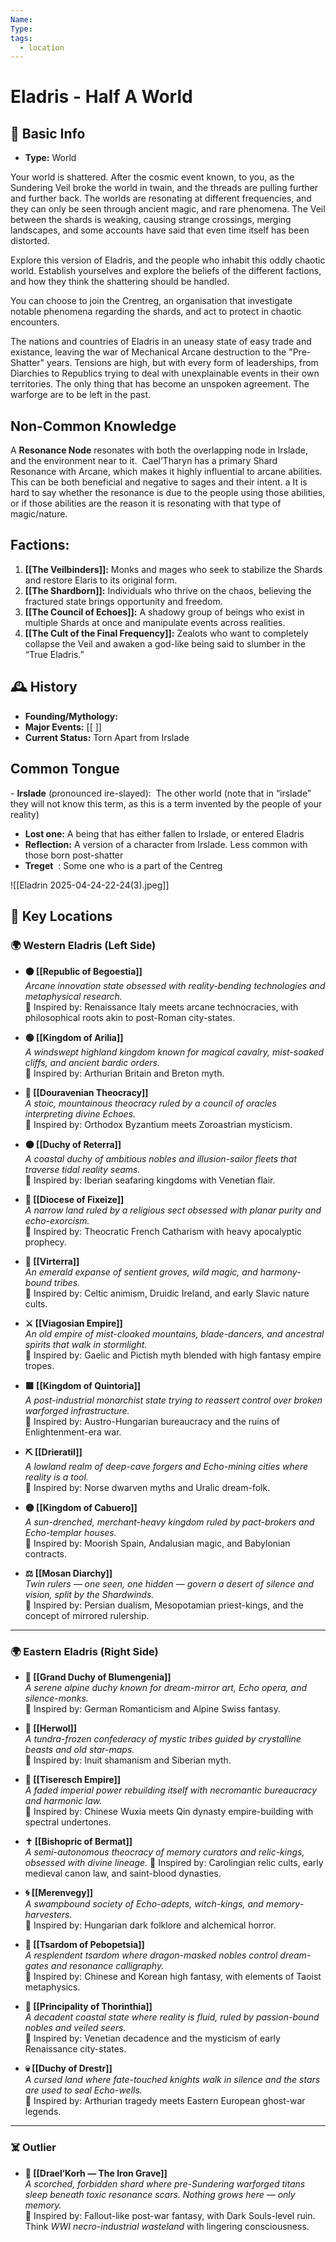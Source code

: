 ```yaml
---
Name: 
Type: 
tags:
  - location
---
```

#  Eladris -  Half A World
## 📍 Basic Info 
- **Type:**  World

Your world is shattered. After the cosmic event known, to you, as the Sundering Veil broke the world in twain, and the threads are pulling further and further back. The worlds are resonating at different frequencies, and they can only be seen through ancient magic, and rare phenomena. The Veil between the shards is weaking, causing strange crossings, merging landscapes, and some accounts have said that even time itself has been distorted.

Explore this version of Eladris, and the people who inhabit this oddly chaotic world. Establish yourselves and explore the beliefs of the different factions, and how they think the shattering should be handled.

You can choose to join the Crentreg, an organisation that investigate notable phenomena regarding the shards, and act to protect in chaotic encounters.

The nations and countries of Eladris in an uneasy state of easy trade and existance, leaving the war of Mechanical Arcane destruction to the "Pre-Shatter" years. Tensions are high, but with every form of leaderships, from Diarchies to Republics trying to deal with unexplainable events in their own territories. The only thing that has become an unspoken agreement. The warforge are to be   left in the past.

## Non-Common Knowledge

A **Resonance Node** resonates with both the overlapping node in Irslade, and the environment near to it.  Cael’Tharyn has a primary Shard Resonance with Arcane, which makes it highly influential to arcane abilities. This can be both beneficial and negative to sages and their intent. a
It is hard to say whether the resonance is due to the people using those abilities, or if those abilities are the reason it is resonating with that type of magic/nature.
## **Factions:**

1. **[[The Veilbinders]]:** Monks and mages who seek to stabilize the Shards and restore Elaris to its original form.
2. **[[The Shardborn]]:** Individuals who thrive on the chaos, believing the fractured state brings opportunity and freedom.
3. **[[The Council of Echoes]]:** A shadowy group of beings who exist in multiple Shards at once and manipulate events across realities.
4. **[[The Cult of the Final Frequency]]:** Zealots who want to completely collapse the Veil and awaken a god-like being said to slumber in the “True Eladris.”


## 🕰️ History
- **Founding/Mythology:**  
- **Major Events:** [[ ]]  
- **Current Status:** Torn Apart from Irslade

## Common Tongue

- **Irslade** (pronounced ire-slayed):  The other world (note that in “irslade” they will not know this term, as this is a term invented by the people of your reality)
- **Lost one:** A being that has either fallen to Irslade, or entered Eladris
- **Reflection:** A version of a character from Irslade. Less common with those born post-shatter
- **Treget**  : Some one who is a part of the Centreg
 
![[Eladrin 2025-04-24-22-24(3).jpeg]]
## 🌟 Key Locations
### 🌍 Western Eladris (Left Side)
- **🟠 [[Republic of Begoestia]]**  
    _Arcane innovation state obsessed with reality-bending technologies and metaphysical research._  
    📖 Inspired by: Renaissance Italy meets arcane technocracies, with philosophical roots akin to post-Roman city-states.
    
- **🟢 [[Kingdom of Arilia]]**  
    _A windswept highland kingdom known for magical cavalry, mist-soaked cliffs, and ancient bardic orders._  
    📖 Inspired by: Arthurian Britain and Breton myth.
    
- **🔵 [[Douravenian Theocracy]]**  
    _A stoic, mountainous theocracy ruled by a council of oracles interpreting divine Echoes._  
    📖 Inspired by: Orthodox Byzantium meets Zoroastrian mysticism.
    
- **🟤 [[Duchy of Reterra]]**  
    _A coastal duchy of ambitious nobles and illusion-sailor fleets that traverse tidal reality seams._  
    📖 Inspired by: Iberian seafaring kingdoms with Venetian flair.
    
- **🔴 [[Diocese of Fixeize]]**  
    _A narrow land ruled by a religious sect obsessed with planar purity and echo-exorcism._  
    📖 Inspired by: Theocratic French Catharism with heavy apocalyptic prophecy.
    
- **🌿 [[Virterra]]**  
    _An emerald expanse of sentient groves, wild magic, and harmony-bound tribes._  
    📖 Inspired by: Celtic animism, Druidic Ireland, and early Slavic nature cults.
    
- **⚔️ [[Viagosian Empire]]**  
    _An old empire of mist-cloaked mountains, blade-dancers, and ancestral spirits that walk in stormlight._  
    📖 Inspired by: Gaelic and Pictish myth blended with high fantasy empire tropes.
    
- **🟥 [[Kingdom of Quintoria]]**  
    _A post-industrial monarchist state trying to reassert control over broken warforged infrastructure._  
    📖 Inspired by: Austro-Hungarian bureaucracy and the ruins of Enlightenment-era war.
    
- **⛏️ [[Drieratil]]**  
    _A lowland realm of deep-cave forgers and Echo-mining cities where reality is a tool._  
    📖 Inspired by: Norse dwarven myths and Uralic dream-folk.
    
- **🟡 [[Kingdom of Cabuero]]**  
    _A sun-drenched, merchant-heavy kingdom ruled by pact-brokers and Echo-templar houses._  
    📖 Inspired by: Moorish Spain, Andalusian magic, and Babylonian contracts.
    
- **⚖️ [[Mosan Diarchy]]**  
    _Twin rulers — one seen, one hidden — govern a desert of silence and vision, split by the Shardwinds._  
    📖 Inspired by: Persian dualism, Mesopotamian priest-kings, and the concept of mirrored rulership.
    

---

### 🌍 Eastern Eladris (Right Side)

- **🌸 [[Grand Duchy of Blumengenia]]**  
    _A serene alpine duchy known for dream-mirror art, Echo opera, and silence-monks._  
    📖 Inspired by: German Romanticism and Alpine Swiss fantasy.
    
- **🧊 [[Herwol]]**  
    _A tundra-frozen confederacy of mystic tribes guided by crystalline beasts and old star-maps._  
    📖 Inspired by: Inuit shamanism and Siberian myth.
    
- **👑 [[Tiseresch Empire]]**  
    _A faded imperial power rebuilding itself with necromantic bureaucracy and harmonic law._  
    📖 Inspired by: Chinese Wuxia meets Qin dynasty empire-building with spectral undertones.
    
- **✝️ [[Bishopric of Bermat]]**  
    _A semi-autonomous theocracy of memory curators and relic-kings, obsessed with divine lineage._
    📖 Inspired by: Carolingian relic cults, early medieval canon law, and saint-blood dynasties.
    
- **🌀 [[Merenvegy]]**  
    _A swampbound society of Echo-adepts, witch-kings, and memory-harvesters._  
    📖 Inspired by: Hungarian dark folklore and alchemical horror.
    
- **🐉 [[Tsardom of Pebopetsia]]**  
    _A resplendent tsardom where dragon-masked nobles control dream-gates and resonance calligraphy._  
    📖 Inspired by: Chinese and Korean high fantasy, with elements of Taoist metaphysics.
    
- **🔮 [[Principality of Thorinthia]]**  
    _A decadent coastal state where reality is fluid, ruled by passion-bound nobles and veiled seers._  
    📖 Inspired by: Venetian decadence and the mysticism of early Renaissance city-states.
    
- **💀 [[Duchy of Drestr]]**  
    _A cursed land where fate-touched knights walk in silence and the stars are used to seal Echo-wells._  
    📖 Inspired by: Arthurian tragedy meets Eastern European ghost-war legends.
    

---

### ☠️ Outlier

- **🏴 [[Drael’Korh — The Iron Grave]]**  
    _A scorched, forbidden shard where pre-Sundering warforged titans sleep beneath toxic resonance scars. Nothing grows here — only memory._  
    📖 Inspired by: Fallout-like post-war fantasy, with Dark Souls-level ruin. Think _WWI necro-industrial wasteland_ with lingering consciousness.